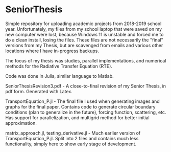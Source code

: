# SeniorThesis

Simple repository for uploading academic projects from 2018-2019 school year. Unfortunately, my files from my school laptop that were saved on my new computer were lost, because Windows 11 is unstable and forced me to do a clean install, losing the files. These files are not necessarily the "final" versions from my Thesis, but are scavenged from emails and various other locations where I have in-progress backups.

The focus of my thesis was studies, parallel implementations, and numerical methods for the Radiative Transfer Equation (RTE).

Code was done in Julia, similar language to Matlab.

SeniorThesisRevision3.pdf - A close-to-final revision of my Senior Thesis, in pdf form. Generated with Latex.

TransportEquation_P.jl - The final file I used when generating images and graphs for the final paper. Contains code to generate circular boundary conditions (plan to generalize in the future), forcing function, scattering, etc. Has support for parallelization, and multigrid method for better initial approximation.

matrix_approach.jl, testing_derivative.jl - Much earlier version of TransportEquation_P.jl. Split into 2 files and contains much less functionality, simply here to show early stage of development.
